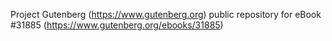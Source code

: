 Project Gutenberg (https://www.gutenberg.org) public repository for eBook #31885 (https://www.gutenberg.org/ebooks/31885)
